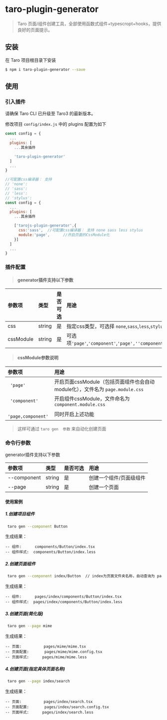 # taro-plugin-generator

> Taro 页面/组件创建工具，全部使用函数式组件+typescropt+hooks，提供良好的页面提示。



## 安装

在 Taro 项目根目录下安装

```bash
$ npm i taro-plugin-generator --save
```

## 使用

### 引入插件

请确保 Taro CLI 已升级至 Taro3 的最新版本。

修改项目 `config/index.js` 中的 plugins 配置为如下

```js
const config = {
  ...
  plugins: [
    ...其余插件

    'taro-plugin-generator'
  ]
  ...
}
```

```js
//可配置css编译器： 支持 
// 'none':
// 'sass':
// 'less':
// 'stylus':
const config = {
  ...
  plugins: [
    ...其余插件

    ['tarojs-plugin-generator',{
      css:'sass',  //可配置css编译器： 支持 none sass less stylus
      module:'page',      //开启页面的CssModule化
    }]
  ]
  ...
}
```

### 插件配置
> #### generator插件支持以下参数

| 参数项 | 类型 | 是否可选 | 用途 | 默认值 |
| :-----| :---- | :---- | :---- |:---- |
| css | string | 是 | 指定css类型，可选择 ```none```,```sass```,```less```,```stylus``` | ```none```|
| cssModule | string | 是 | 可选项```'page'```,```'component'```,```'page',''component'```  | ```'page``` |

> #### cssModule参数说明
| 参数项 | 用途  |
| :-----| :---- |
|``` 'page'```|  开启页面cssModule（包括页面组件也会自动module化），文件名为 ```page.module.css``` |
|``` 'component'```|  开启组件cssModule，文件命名为 ```component.module.css``` |
|``` 'page,component'```|  同时开启上述功能 |



>这样可通过 `taro gen  参数` 来自动化创建页面

### 命令行参数

generator插件支持以下参数

| 参数项 | 类型 | 是否可选 | 用途 |
| :-----| :---- | :---- | :---- |
| --component | string | 是 | 创建一个组件/页面级组件 |
| --page | string | 是 | 创建一个页面 |


#### 使用案例

##### 1.创建项目组件
```bash
 taro gen --component Button
```
生成结果：
```
-- 组件:      components/Button/index.tsx
-- 组件样式:  components/Button/index.less
```



##### 2.创建页面组件
```bash
 taro gen --component index/Button  // index为页面文件夹名称，自动查询为 pages/index
```

生成结果：
```
-- 组件:      pages/index/components/Button/index.tsx
-- 组件样式:  pages/index/components/Button/index.less
```



##### 3.创建页面(简化版)
```bash
 taro gen --page mime 
```

生成结果：
```
-- 页面:          pages/mime/mime.tsx
-- 页面配置:       pages/mime/mime.config.tsx
-- 页面样式:      pages/mime/mime.less
```



##### 4.创建页面(指定具体页面名称)
```bash
 taro gen --page index/search 
```

生成结果：
```
-- 页面:          pages/index/search.tsx
-- 页面配置:       pages/index/search.config.tsx
-- 页面样式:      pages/index/search.less
```

```其中注意，页面组件命名自动为页面首字母大写，如上则生成页面为：SearchPage
```


